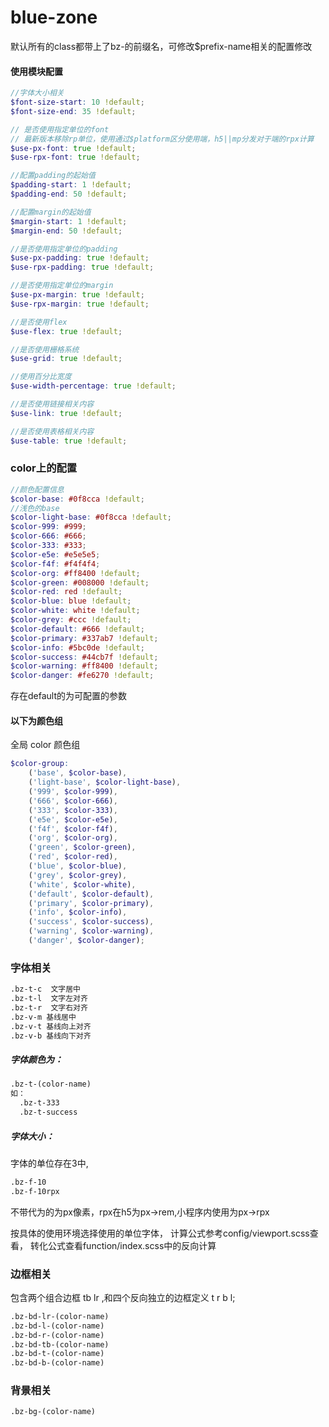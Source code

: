 # blue-zone

默认所有的class都带上了bz-的前缀名，可修改$prefix-name相关的配置修改

#### 使用模块配置
```scss
//字体大小相关
$font-size-start: 10 !default;
$font-size-end: 35 !default;

// 是否使用指定单位的font
// 最新版本移除rp单位，使用通过$platform区分使用端，h5||mp分发对于端的rpx计算
$use-px-font: true !default;
$use-rpx-font: true !default;  

//配置padding的起始值
$padding-start: 1 !default;
$padding-end: 50 !default;

//配置margin的起始值
$margin-start: 1 !default;
$margin-end: 50 !default;

//是否使用指定单位的padding
$use-px-padding: true !default;
$use-rpx-padding: true !default;

//是否使用指定单位的margin
$use-px-margin: true !default;
$use-rpx-margin: true !default;

//是否使用flex
$use-flex: true !default;

//是否使用栅格系统
$use-grid: true !default;

//使用百分比宽度
$use-width-percentage: true !default;

//是否使用链接相关内容
$use-link: true !default;

//是否使用表格相关内容
$use-table: true !default;

```


### color上的配置

```scss
//颜色配置信息
$color-base: #0f8cca !default;
//浅色的base
$color-light-base: #0f8cca !default;
$color-999: #999;
$color-666: #666;
$color-333: #333;
$color-e5e: #e5e5e5;
$color-f4f: #f4f4f4;
$color-org: #ff8400 !default;
$color-green: #008000 !default;
$color-red: red !default;
$color-blue: blue !default;
$color-white: white !default;
$color-grey: #ccc !default;
$color-default: #666 !default;
$color-primary: #337ab7 !default;
$color-info: #5bc0de !default;
$color-success: #44cb7f !default;
$color-warning: #ff8400 !default;
$color-danger: #fe6270 !default;
```

存在default的为可配置的参数

#### 以下为颜色组

全局 color 颜色组

```scss
$color-group:
	('base', $color-base),
	('light-base', $color-light-base),
	('999', $color-999),
	('666', $color-666),
	('333', $color-333),
	('e5e', $color-e5e),
	('f4f', $color-f4f),
	('org', $color-org),
	('green', $color-green),
	('red', $color-red),
	('blue', $color-blue),
	('grey', $color-grey),
	('white', $color-white),
	('default', $color-default),
	('primary', $color-primary),
	('info', $color-info),
	('success', $color-success),
	('warning', $color-warning),
	('danger', $color-danger);
```



### 字体相关

```html
.bz-t-c  文字居中
.bz-t-l  文字左对齐
.bz-t-r  文字右对齐
.bz-v-m 基线居中
.bz-v-t 基线向上对齐
.bz-v-b 基线向下对齐
```

##### 字体颜色为：

```html
.bz-t-(color-name)
如：
  .bz-t-333
  .bz-t-success
```


##### 字体大小：

字体的单位存在3中,

```html
.bz-f-10
.bz-f-10rpx
```

不带代为的为px像素，rpx在h5为px->rem,小程序内使用为px->rpx

按具体的使用环境选择使用的单位字体，
计算公式参考config/viewport.scss查看，
转化公式查看function/index.scss中的反向计算

### 边框相关

包含两个组合边框 tb lr ,和四个反向独立的边框定义 t r b l;

```html
.bz-bd-lr-(color-name)
.bz-bd-l-(color-name)
.bz-bd-r-(color-name)
.bz-bd-tb-(color-name)
.bz-bd-t-(color-name)
.bz-bd-b-(color-name)
```

### 背景相关

```
.bz-bg-(color-name)
```






















